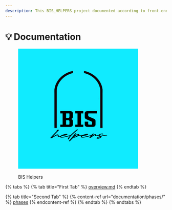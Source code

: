 ```yaml
---
description: This BIS_HELPERS project documented according to front-end perspective.
---
```


# 💡 Documentation

<figure><img src=".gitbook/assets/bis_helpers_logo.jpg" alt="" width="375"><figcaption><p>BIS Helpers</p></figcaption></figure>

{% tabs %}
{% tab title="First Tab" %}
[overview.md](documentation/overview.md "mention")
{% endtab %}

{% tab title="Second Tab" %}
{% content-ref url="documentation/phases/" %}
[phases](documentation/phases/)
{% endcontent-ref %}
{% endtab %}
{% endtabs %}
